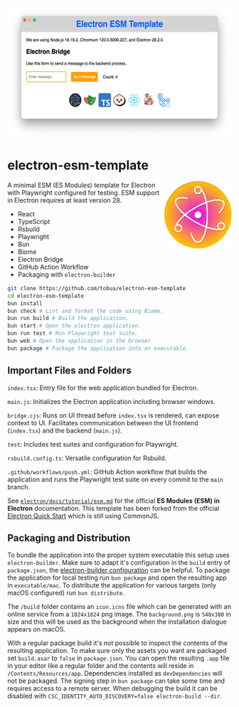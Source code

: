 <p align="center">
  <img src="https://github.com/tobua/electron-esm-template/raw/main/screenshot.png" alt="ESM Template Screenshot" height="300">
</p>

# electron-esm-template

<img align="right" src="https://github.com/tobua/electron-esm-template/raw/main/logo.png" width="30%" alt="Application Logo" />

A minimal ESM (ES Modules) template for Electron with Playwright configured for testing. ESM support in Electron requires at least version 28.

- React
- TypeScript
- Rsbuild
- Playwright
- Bun
- Biome
- Electron Bridge
- GitHub Action Workflow
- Packaging with `electron-builder`

```bash
git clone https://github.com/tobua/electron-esm-template
cd electron-esm-template
bun install
bun check # Lint and format the code using Biome.
bun run build # Build the application.
bun start # Open the electron application.
bun run test # Run Playwright test suite.
bun web # Open the application in the browser.
bun package # Package the application into an executable.
```

## Important Files and Folders

`index.tsx`: Entry file for the web application bundled for Electron.

`main.js`: Initializes the Electron application including browser windows.

`bridge.cjs`: Runs on UI thread before `index.tsx` is rendered, can expose context to UI. Facilitates communication between the UI frontend (`index.tsx`) and the backend (`main.js`).

`test`: Includes test suites and configuration for Playwright.

`rsbuild.config.ts`: Versatile configuration for Rsbuild.

`.github/workflows/push.yml`: GitHub Action workflow that builds the application and runs the Playwright test suite on every commit to the `main` branch.

See [`electron/docs/tutorial/esm.md`](https://github.com/electron/electron/blob/main/docs/tutorial/esm.md) for the official **ES Modules (ESM) in Electron** documentation. This template has been forked from the official [Electron Quick Start](https://github.com/electron/electron-quick-start) which is still using CommonJS.

## Packaging and Distribution

To bundle the application into the proper system executable this setup uses `electron-builder`. Make sure to adapt it's configuration in the `build` entry of `package.json`, the [electron-builder configuration](https://www.electron.build/configuration/configuration) can be helpful. To package the application for local testing run `bun package` and open the resulting app in `executable/mac`. To distribute the application for various targets (only macOS configured) run `bun distribute`.

The `/build` folder contains an `icon.icns` file which can be generated with an online service from a `1024x1024` png image. The `background.png` is `540x380` in size and this will be used as the background when the installation dialogue appears on macOS.

With a regular package build it's not possible to inspect the contents of the resulting application. To make sure only the assets you want are packaged set `build.asar` to `false` in `package.json`. You can open the resulting `.app` file in your editor like a regular folder and the contents will reside in `/Contents/Resources/app`. Dependencies installed as `devDependencies` will not be packaged. The signing step in `bun package` can take some time and requires access to a remote server. When debugging the build it can be disabled with `CSC_IDENTITY_AUTO_DISCOVERY=false electron-build --dir`.
